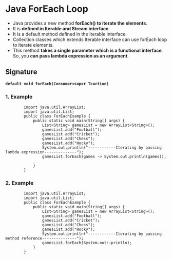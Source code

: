 # Java ForEach Loop
- Java provides a new method **forEach() to iterate the elements**. 
- It is **defined in Iterable and Stream interface**. 
- It is a default method defined in the Iterable interface. 
- Collection classes which extends Iterable interface can use forEach loop to iterate elements.
- This method **takes a single parameter which is a functional interface**. So, you **can pass lambda expression as an argument**.

## Signature
**`default void forEach(Consumer<super T>action) `**

### 1. Example

            import java.util.ArrayList;  
            import java.util.List;  
            public class ForEachExample {  
                public static void main(String[] args) {  
                    List<String> gamesList = new ArrayList<String>();  
                    gamesList.add("Football");  
                    gamesList.add("Cricket");  
                    gamesList.add("Chess");  
                    gamesList.add("Hocky");  
                    System.out.println("------------Iterating by passing lambda expression--------------");  
                    gamesList.forEach(games -> System.out.println(games));  
                    
                }  
            }


### 2. Example

            import java.util.ArrayList;  
            import java.util.List;  
            public class ForEachExample {  
                public static void main(String[] args) {  
                    List<String> gamesList = new ArrayList<String>();  
                    gamesList.add("Football");  
                    gamesList.add("Cricket");  
                    gamesList.add("Chess");  
                    gamesList.add("Hocky");  
                    System.out.println("------------Iterating by passing method reference---------------");  
                    gamesList.forEach(System.out::println);  
                }  
            }  